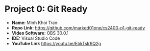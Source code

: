 # Project 0: Git Ready

* **Name:** Minh Khoi Tran
* **Repo Link:** https://github.com/marked01one/cs2400-p1-git-ready
* **Video Software:** OBS 30.0.1
* **IDE:** Visual Studio Code
* **YouTube Link** https://youtu.be/EbkTsIr9Q2g
